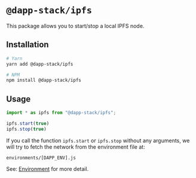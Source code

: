 # `@dapp-stack/ipfs`

This package allows you to start/stop a local IPFS node.

## Installation

```sh
# Yarn
yarn add @dapp-stack/ipfs

# NPM
npm install @dapp-stack/ipfs
```

## Usage

```js
import * as ipfs from "@dapp-stack/ipfs";

ipfs.start(true)
ipfs.stop(true)
```

If you call the function `ipfs.start` or `ipfs.stop`
without any arguments, we will try to fetch the network from the environment file
at:

`environments/[DAPP_ENV].js`

See: [Environment](https://github.com/Dapp-Stack/Dapp-Stack/tree/master/packages/environment)
for more detail.